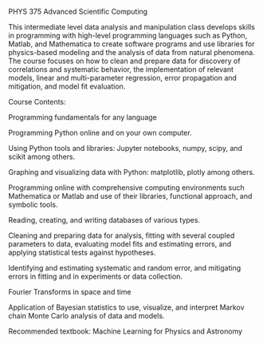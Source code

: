 PHYS 375 Advanced Scientific Computing

This intermediate level data analysis and manipulation class develops skills in programming with high-level programming languages such as Python, Matlab, and Mathematica to create software programs and use libraries for physics-based modeling and the analysis of data from natural phenomena.  The course focuses on how to clean and prepare data for discovery of correlations and systematic behavior, the implementation of relevant models, linear and multi-parameter regression, error propagation and mitigation,  and model fit evaluation. 

Course Contents:

Programming fundamentals for any language

Programming  Python online and on your own computer.

Using Python tools and libraries: Jupyter notebooks, numpy, scipy, and scikit among others.

Graphing and visualizing data with Python: matplotlib, plotly among others.

Programming online with  comprehensive computing environments such Mathematica or Matlab and use of their libraries, functional approach, and symbolic tools. 

Reading, creating, and writing databases of various types.

Cleaning  and preparing data for analysis, fitting with several coupled  parameters to data, evaluating model fits and estimating errors, and applying statistical tests against hypotheses. 

Identifying and estimating systematic and random error, and mitigating errors in fitting and in experiments or data collection.

Fourier Transforms in space and time

Application of Bayesian statistics to use, visualize,  and interpret Markov chain Monte Carlo analysis of data and models.

Recommended textbook: Machine Learning for Physics and Astronomy
